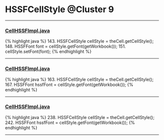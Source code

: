 # HSSFCellStyle @Cluster 9

***

### [CellHSSFImpl.java](https://searchcode.com/codesearch/view/72854667/)
{% highlight java %}
143. HSSFCellStyle cellStyle = theCell.getCellStyle();        
148. HSSFFont font = cellStyle.getFont(getWorkbook());
151.     cellStyle.setFont(font);
{% endhighlight %}

***

### [CellHSSFImpl.java](https://searchcode.com/codesearch/view/72854667/)
{% highlight java %}
163. HSSFCellStyle cellStyle = theCell.getCellStyle();
167. HSSFFont hssfFont = cellStyle.getFont(getWorkbook());
{% endhighlight %}

***

### [CellHSSFImpl.java](https://searchcode.com/codesearch/view/72854667/)
{% highlight java %}
238. HSSFCellStyle cellStyle = theCell.getCellStyle();
242. HSSFFont hssfFont = cellStyle.getFont(getWorkbook());
{% endhighlight %}

***

